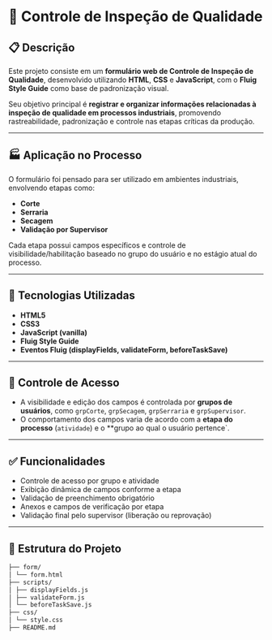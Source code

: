 # 🧪 Controle de Inspeção de Qualidade

## 📋 Descrição

Este projeto consiste em um **formulário web de Controle de Inspeção de Qualidade**, desenvolvido utilizando **HTML**, **CSS** e **JavaScript**, com o **Fluig Style Guide** como base de padronização visual.

Seu objetivo principal é **registrar e organizar informações relacionadas à inspeção de qualidade em processos industriais**, promovendo rastreabilidade, padronização e controle nas etapas críticas da produção.

---

## 🏭 Aplicação no Processo

O formulário foi pensado para ser utilizado em ambientes industriais, envolvendo etapas como:

- **Corte**
- **Serraria**
- **Secagem**
- **Validação por Supervisor**

Cada etapa possui campos específicos e controle de visibilidade/habilitação baseado no grupo do usuário e no estágio atual do processo.

---


## 🔧 Tecnologias Utilizadas

- **HTML5**  
- **CSS3**  
- **JavaScript (vanilla)**  
- **Fluig Style Guide**  
- **Eventos Fluig (displayFields, validateForm, beforeTaskSave)**  

---

## 🔐 Controle de Acesso

- A visibilidade e edição dos campos é controlada por **grupos de usuários**, como `grpCorte`, `grpSecagem`, `grpSerraria` e `grpSupervisor`.
- O comportamento dos campos varia de acordo com a **etapa do processo** (`atividade`) e o **grupo ao qual o usuário pertence`.

---

## ✅ Funcionalidades

- Controle de acesso por grupo e atividade
- Exibição dinâmica de campos conforme a etapa
- Validação de preenchimento obrigatório
- Anexos e campos de verificação por etapa
- Validação final pelo supervisor (liberação ou reprovação)

---

## 📂 Estrutura do Projeto
```bash
├── form/
│ └── form.html
├── scripts/
│ ├── displayFields.js
│ ├── validateForm.js
│ └── beforeTaskSave.js
├── css/
│ └── style.css
├── README.md
```
